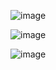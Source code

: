 ![image](https://user-images.githubusercontent.com/43834308/221987117-9858590a-6869-4e91-be06-a28473163435.png)


![image](https://user-images.githubusercontent.com/43834308/221987180-150af32c-f918-40bb-ade7-2b4be27752d1.png)


![image](https://user-images.githubusercontent.com/43834308/221987234-f3275f4e-6d24-4d58-9b4b-0321781d0ed8.png)
